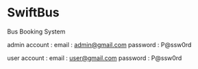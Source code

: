 # SwiftBus
Bus Booking System

admin account : 
email : admin@gmail.com
password : P@ssw0rd

user account : 
email : user@gmail.com
password : P@ssw0rd

